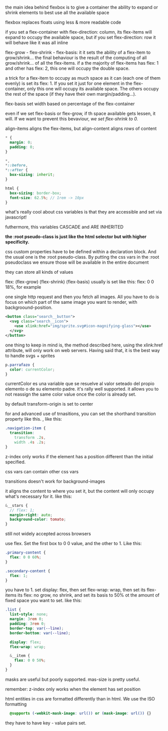 <!-- flexbox -->

the main idea behind flexbox is to give a container the ability to expand or shrink elements to best use all the available space

flexbox replaces floats using less & more readable code

if you set a flex-container with flex-direction: column, its flex-items will expand to occupy the available space, but if you set flex-direction: row it will behave like it was all inline

flex-grow - flex-shrink - flex-basis: it it sets the ability of a flex-item to grow/shrink... the final behaviour is the result of the computing of all grow/shrink... of all the flex-items. if a the majority of flex-items has flex: 1 and other has flex: 2, this one will occupy the double space.


<!-- occupy all space available -->

a trick for a flex-item to occupy as much space as it can (each one of them evenly) is set its flex: 1. If you set it just for one element in the flex-container, only this one will occupy its available space. The others occupy the rest of the space (if they have their own margin/padding...).

flex-basis set width based on percentage of the flex-container

even if we set flex-basis or flex-grow, if th space available gets lessen, it will. If we want to prevent this bevaviour, *we set flex-shrink to 0.*

align-items aligns the flex-items, but align-content aligns *rows* of content


<!-- the global reset -->
```scss
* {
  margin: 0;
  padding: 0;
}

*,
*::before,
*::after {
  box-sizing: inherit;
}

html {
  box-sizing: border-box;
  font-size: 62.5%; // 1rem -> 10px
}
```

<!-- css custom properties -->

what's really cool about css variables is that they are accessible and set via javascript!

futhermore, this variables CASCADE and ARE INHERITED

**the :root pseudo-class is just like the html selector but with higher specificity.**

css custom properties have to be defined within a declaration block. And the usual one is the :root pseudo-class. By putting the css vars in the :root pseudoclass we ensure those will be available in the entire document

they can store all kinds of values


<!-- the shorthand for flex property order -->

flex: (flex-grow) (flex-shrink) (flex-basis)
usually is set like this:
flex: 0 0 18%, for example


<!-- svg files + sprites, baby!! -->

one single http request and then you fetch all images. All you have to do is focus on which part of the same image you want to render, with backgroound-position.


<!-- the best way to use svgs -->
```xml
<button class="search__button">
  <svg class="search__icon">
    <use xlink:href="img/sprite.svg#icon-magnifying-glass"></use>
  </svg>
</button>
```
one thing to keep in mind is, the method described here, using the xlink:href attribute, will only work on web servers. Having said that, it is the best way to handle svgs + sprites


<!-- other comments -->

```css
p.parrafazo {
  color: currentColor;
}
```
currentColor es una variable que se resuelve al valor seteado del propio elemento o de su elemento padre. it's rally well supported. it allows you to not reassign the same color value once the color is already set.

by default transform-origin is set to center

for and advanced use of trnasitions, you can set the shorthand transition property like this. <property> <duration> <timing-function> <delay>, like this:
```css
.navigation-item {
  transition:
    transform .2s,
    width .4s .2s;
}
```

z-index only works if the element has a position different than the initial specified.

css vars can contain other css vars

transitions doesn't work for background-images


<!-- margin: auto + flexbox -->

it aligns the content to where you set it, but the content will only occupy what's necessary for it. like this:

```scss
&__stars {
  // flex: 1;
  margin-right: auto;
  background-color: tomato;
}
```


<!-- css mask -->

still not widely accepted across browsers


<!-- as a rule of thumb for spacing with flexbox -->

use flex. Set the first box to 0 0 value, and the other to 1. Like this:

```scss
.primary-content {
  flex: 0 0 60%;
}

.secondary-content {
  flex: 1;
}

```

<!-- making list columns using flex is relatively easy -->

you have to 1. set display: flex, then set flex-wrap: wrap, then set its flex-items its flex: no grow, no shrink, and set its basis to 50% ot the amount of fixed space you want to set. like this:

```scss
.list {
  list-style: none;
  margin: 3rem 0;
  padding: 3rem 0;
  border-top: var(--line);
  border-bottom: var(--line);

  display: flex;
  flex-wrap: wrap;

  &__item {
    flex: 0 0 50%;
  }
}
```

masks are useful but poorly supported. mas-size is pretty useful.

remember: z-index only works when the element has set position

<!-- html entities in css -->

html entities in css are formatted differently than in html. We use the ISO formatting


<!-- how to make css queries that supports X feature -->

```css
  @supports (-webkit-mask-image: url()) or (mask-image: url()) {}
```

they have to have key - value pairs set.